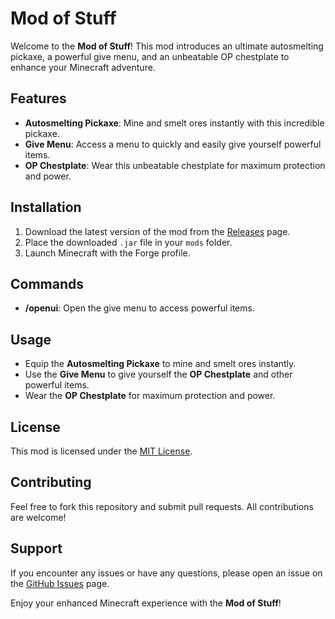 # Mod of Stuff

Welcome to the **Mod of Stuff**! This mod introduces an ultimate autosmelting pickaxe, a powerful give menu, and an unbeatable OP chestplate to enhance your Minecraft adventure.

## Features

- **Autosmelting Pickaxe**: Mine and smelt ores instantly with this incredible pickaxe.
- **Give Menu**: Access a menu to quickly and easily give yourself powerful items.
- **OP Chestplate**: Wear this unbeatable chestplate for maximum protection and power.

## Installation

1. Download the latest version of the mod from the [Releases](https://github.com/TejasPlayzYT/modtest/releases) page.
2. Place the downloaded `.jar` file in your `mods` folder.
3. Launch Minecraft with the Forge profile.

## Commands

- **/openui**: Open the give menu to access powerful items.

## Usage

- Equip the **Autosmelting Pickaxe** to mine and smelt ores instantly.
- Use the **Give Menu** to give yourself the **OP Chestplate** and other powerful items.
- Wear the **OP Chestplate** for maximum protection and power.

## License

This mod is licensed under the [MIT License](LICENSE).

## Contributing

Feel free to fork this repository and submit pull requests. All contributions are welcome!

## Support

If you encounter any issues or have any questions, please open an issue on the [GitHub Issues](https://github.com/TejasPlayzYT/modtest/issues) page.

Enjoy your enhanced Minecraft experience with the **Mod of Stuff**!
